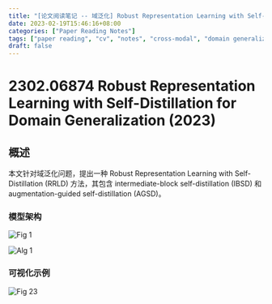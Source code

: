 ```yaml
---
title: "[论文阅读笔记 -- 域泛化] Robust Representation Learning with Self-Distillation for DG (2023)"
date: 2023-02-19T15:46:16+08:00
categories: ["Paper Reading Notes"]
tags: ["paper reading", "cv", "notes", "cross-modal", "domain generalization"]
draft: false
---
```


# 2302.06874 Robust Representation Learning with Self-Distillation for Domain Generalization (2023)

## 概述

本文针对域泛化问题，提出一种 Robust Representation Learning with Self-Distillation (RRLD) 方法，其包含 intermediate-block self-distillation (IBSD) 和 augmentation-guided self-distillation (AGSD)。  

### 模型架构

![Fig 1](/images/2023/PRN343/1.png)

![Alg 1](/images/2023/PRN343/A1.png)

### 可视化示例

![Fig 23](/images/2023/PRN343/23.png)

